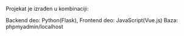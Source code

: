 Projekat je izrađen u kombinaciji:

Backend deo: Python(Flask),
Frontend deo: JavaScript(Vue.js)
Baza: phpmyadmin/localhost

